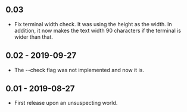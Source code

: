 ## 0.03

* Fix terminal width check. It was using the height as the width. In addition,
  it now makes the text width 90 characters if the terminal is wider than
  that.


## 0.02 - 2019-09-27

* The --check flag was not implemented and now it is.


## 0.01 - 2019-08-27

* First release upon an unsuspecting world.
